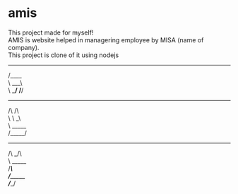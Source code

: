  # amis
This project made for myself!  
AMIS is website helped in managering employee by MISA (name of company).  
This project is clone of it using nodejs
 
  
 
  ______
 /\____  \
 \ \___\  \
  \ \_____/
   \/____/
 __  __
/\ \/\ \
\ \ \_\ \
 \ \_____\
  \/_____/
 __   __
/\ \_/\ \
\ \_____ \
 \/_____\ \
   /\_____ \
   \/______/
